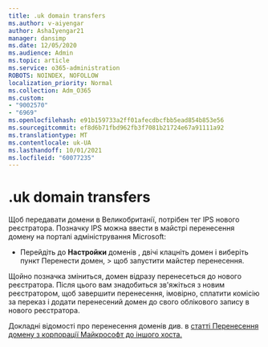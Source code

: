 ```yaml
---
title: .uk domain transfers
ms.author: v-aiyengar
author: AshaIyengar21
manager: dansimp
ms.date: 12/05/2020
ms.audience: Admin
ms.topic: article
ms.service: o365-administration
ROBOTS: NOINDEX, NOFOLLOW
localization_priority: Normal
ms.collection: Adm_O365
ms.custom:
- "9002570"
- "6969"
ms.openlocfilehash: e91b159733a2ff01afecdbcfbb5ead854b853e56
ms.sourcegitcommit: ef8d6b71fbd962fb3f7081b21724e67a91111a92
ms.translationtype: MT
ms.contentlocale: uk-UA
ms.lasthandoff: 10/01/2021
ms.locfileid: "60077235"
---
```

# <a name="uk-domain-transfers"></a>.uk domain transfers

Щоб передавати домени в Великобританії, потрібен тег IPS нового реєстратора. Позначку IPS можна ввести в майстрі перенесення домену на порталі адміністрування Microsoft:

- Перейдіть до **Настройки** доменів , двічі клацніть домен і виберіть пункт Перенести домен,  >  щоб запустити майстер перенесення. 

Щойно позначка зміниться, домен відразу перенесеться до нового реєстратора. Після цього вам знадобиться зв'яжіться з новим реєстратором, щоб завершити перенесення, імовірно, сплатити комісію за переказ і додати перенесений домен до свого облікового запису в нового реєстратора.

Докладні відомості про перенесення доменів див. в [статті Перенесення домену з корпорації Майкрософт до іншого хоста.](https://docs.microsoft.com/microsoft-365/admin/get-help-with-domains/transfer-a-domain-from-microsoft-to-another-host)
